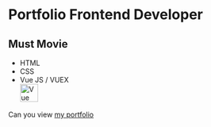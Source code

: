 # Portfolio Frontend Developer
## Must Movie
- HTML
- CSS 
- Vue JS / VUEX      
<a href="https://vuejs.org/" target="_blank" rel="noreferrer"><img src="https://raw.githubusercontent.com/danielcranney/readme-generator/main/public/icons/skills/vuejs-colored.svg" width="36" height="36" alt="Vue" /></a>

Can you view [my portfolio](https://alexvrbk.github.io/store_zarina/)
